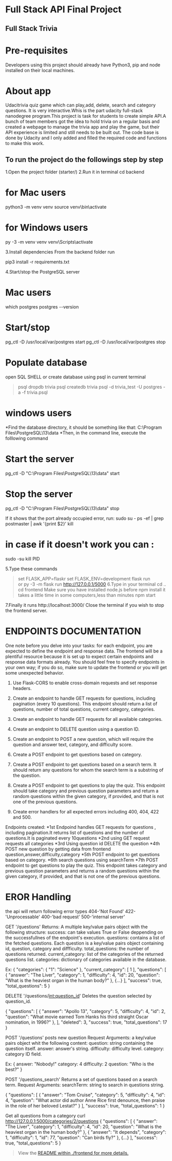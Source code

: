 # Full Stack API Final Project


## Full Stack Trivia

# Pre-requisites
Developers using this project should already have Python3, pip and node installed on their local machines.

# About app
Udacitrivia quiz game which can play,add, delete, search and category questions. It is very interactive.Whis is the part udacity full-stack nanodegree program.This project is task for students to create simple API.A bunch of team members got the idea to hold trivia on a regular basis and created a webpage to manage the trivia app and play the game, but their API experience is limited and still needs to be built out.
The code base is done by Udacity and I only added and filled the required code and functions to make this work.
## To run the project do the followings step by step
1.Open the project folder  (starter/)
2.Run it in terminal 
cd backend
# for Mac users  
python3 -m venv venv
source venv\bin\activate
# for Windows users
py -3 -m venv venv
venv\Scripts\activate

3.Install dependencies
From the backend folder run

pip3 install -r requirements.txt

4.Start/stop the PostgreSQL server
# Mac users
which postgres
postgres --version
# Start/stop
pg_ctl -D /usr/local/var/postgres start
pg_ctl -D /usr/local/var/postgres stop 

# Populate database 
open SQL SHELL or create database using psql in current terminal
>psql dropdb trivia
>psql createdb trivia
> psql -d trivia_test -U postgres -a -f trivia.psql
# windows users
*Find the database directory, it should be something like that: C:\Program Files\PostgreSQL\13\data
*Then, in the command line, execute the folllowing command

# Start the server
pg_ctl -D "C:\Program Files\PostgreSQL\13\data" start
# Stop the server
pg_ctl -D "C:\Program Files\PostgreSQL\13\data" stop

If it shows that the port already occupied error, run:
sudo su - 
ps -ef | grep postmaster | awk '{print $2}'
kill <PID> 

# in case if it doesn't work you can :
sudo -su kill PID

5.Type these commands
>set FLASK_APP=flaskr
>set FLASK_ENV=development
>flask run  
or
>py -3 -m flask run
http://127.0.0.1/5000
6.Type in your terminal 
> cd ..
>cd frontend
Make sure you have installed node.js before
>npm install
it takes a little time in some computers,less than minutes
>npm start

7.Finally it runs http://localhost:3000/   Close the terminal if you wish to stop the frontend server.

# ENDPOINTS DOCUMENTATION
One note before you delve into your tasks: for each endpoint, you are expected to define the endpoint and response data. The frontend will be a plentiful resource because it is set up to expect certain endpoints and response data formats already. You should feel free to specify endpoints in your own way; if you do so, make sure to update the frontend or you will get some unexpected behavior. 

1. Use Flask-CORS to enable cross-domain requests and set response headers. 


2. Create an endpoint to handle GET requests for questions, including pagination (every 10 questions). This endpoint should return a list of questions, number of total questions, current category, categories. 


3. Create an endpoint to handle GET requests for all available categories. 


4. Create an endpoint to DELETE question using a question ID. 


5. Create an endpoint to POST a new question, which will require the question and answer text, category, and difficulty score. 


6. Create a POST endpoint to get questions based on category. 


7. Create a POST endpoint to get questions based on a search term. It should return any questions for whom the search term is a substring of the question. 


8. Create a POST endpoint to get questions to play the quiz. This endpoint should take category and previous question parameters and return a random questions within the given category, if provided, and that is not one of the previous questions. 


9. Create error handlers for all expected errors including 400, 404, 422 and 500. 



Endpoints created:
*1st Endpoind handles GET requests for questions , including pagination.It returns list of questions and the number of questions.It is paginated every 10questions
*2nd using GET request requests all categories
*3rd  Using question id DELETE the question
*4th POST new question by getting data from frontend question,answer,difficulty,category
*5th POST endpoint to get questions based on category.
*6th search questions using searchTerm
*7th  POST endpoint to get questions to play the quiz. This endpoint takes category and previous question parameters and returns a random questions within the given category, if provided, and that is not one of the previous questions.
  

# EROR Handling
the api will return following error types
404-'Not Found'
422-'Unprocessable'
400-'bad request'
500-'internal server'

GET '/questions'
Returns: A multiple key/value pairs object with the following structure:
success: can take values True or False deppending on the successfullnes of the endpoint's execution.
questions: contains a list of the fetched questions. Each question is a key/value pairs object containing id, question, category and diffficulty.
total_questions: the number of questions returned.
current_category: list of the categories of the returned questions list.
categories: dictionary of categories available in the database.

Ex:
{
  "categories": {
    "1": "Science"
  },
  "current_category": [
    1
  ],
  "questions": [
    {
      "answer": "The Liver",
      "category": 1,
      "difficulty": 4,
      "id": 20,
      "question": "What is the heaviest organ in the human body?"
    },
    {...}
  ],
  "success": true,
  "total_questions": 5
}

DELETE '/questions/<int:question_id>'
Deletes the question selected by question_id.

{
  "questions": [
    {
      "answer": "Apollo 13",
      "category": 5,
      "difficulty": 4,
      "id": 2,
      "question": "What movie earned Tom Hanks his third straight Oscar nomination, in 1996?"
    },
  ],
  "deleted": 3,
  "success": true,
  "total_questions": 17
}

POST '/questions'
posts new question
Request Arguments: a key/value pairs object whit the following content:
question: string containing the question itself.
answer: answer's string.
difficulty: difficulty level.
category: category ID field.

Ex:
{
    answer: "Nobody!"
    category: 4
    difficulty: 2
    question: "Who is the best?"
}

POST '/questions_search'
Returns a set of questions based on a search term.
Request Arguments:
searchTerm: string to search in questions string.

{
  "questions": [
    {
      "answer": "Tom Cruise",
      "category": 5,
      "difficulty": 4,
      "id": 4,
      "question": "What actor did author Anne Rice first denounce, then praise in the role of her beloved Lestat?"
    }
  ],
  "success": true,
  "total_questions": 1
}

Get all questions from a category
curl http://127.0.0.1:5000/categories/2/questions
{
  "questions": [
    {
      "answer": "The Liver",
      "category": 1,
      "difficulty": 4,
      "id": 20,
      "question": "What is the heaviest organ in the human body?"
    },
    {
      "answer": "It depends",
      "category": 1,
      "difficulty": 1,
      "id": 77,
      "question": "Can birds fly?"
    },
    {...}
  ],
  "success": true,
  "total_questions": 5
}

>View the [README within ./frontend for more details.](./frontend/README.md)